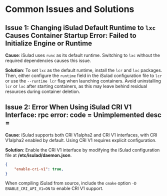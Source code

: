 # Common Issues and Solutions

## Issue 1: Changing iSulad Default Runtime to `lxc` Causes Container Startup Error: Failed to Initialize Engine or Runtime

**Cause**: iSulad uses `runc` as its default runtime. Switching to `lxc` without the required dependencies causes this issue.

**Solution**: To set `lxc` as the default runtime, install the `lcr` and `lxc` packages. Then, either configure the `runtime` field in the iSulad configuration file to `lcr` or use the `--runtime lcr` flag when launching containers. Avoid uninstalling `lcr` or `lxc` after starting containers, as this may leave behind residual resources during container deletion.

## Issue 2: Error When Using iSulad CRI V1 Interface: rpc error: code = Unimplemented desc =

**Cause**: iSulad supports both CRI V1alpha2 and CRI V1 interfaces, with CRI V1alpha2 enabled by default. Using CRI V1 requires explicit configuration.

**Solution**: Enable the CRI V1 interface by modifying the iSulad configuration file at **/etc/isulad/daemon.json**.

```json
{
    "enable-cri-v1": true,
}
```

When compiling iSulad from source, include the `cmake` option `-D ENABLE_CRI_API_V1=ON` to enable CRI V1 support.
